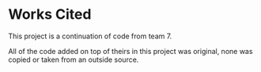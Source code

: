 # Works Cited

This project is a continuation of code from team 7.

All of the code added on top of theirs in this project was original, none was copied or taken from an outside source.